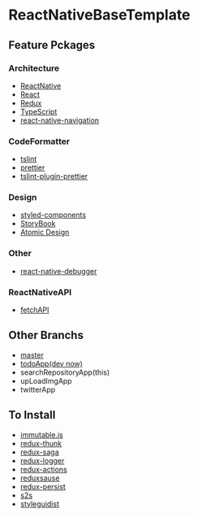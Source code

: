 # ReactNativeBaseTemplate

## Feature Pckages

### Architecture

- [ReactNative](https://github.com/facebook/react-native)
- [React](https://github.com/facebook/react/)
- [Redux](https://github.com/reduxjs/redux)
- [TypeScript](https://github.com/Microsoft/TypeScript)
- [react-native-navigation](https://github.com/wix/react-native-navigation)


### CodeFormatter

- [tslint](https://github.com/palantir/tslint)
- [prettier](https://github.com/prettier/prettier)
- [tslint-plugin-prettier](https://github.com/ikatyang/tslint-plugin-prettier)


### Design

- [styled-components](https://github.com/storybooks/storybook)
- [StoryBook](https://github.com/storybooks/storybook)
- [Atomic Design](http://atomicdesign.bradfrost.com/)


### Other

- [react-native-debugger](https://github.com/jhen0409/react-native-debugger)


### ReactNativeAPI

- [fetchAPI](https://facebook.github.io/react-native/docs/network.html)


## Other Branchs

- [master](https://github.com/mrsekut/react-native-base-templates/tree/master)
- [todoApp(dev now)](https://github.com/clomaru/react-native-base-templates/tree/todoApp)
- searchRepositoryApp(this)
- upLoadImgApp
- twitterApp


## To Install

- [immutable.js](https://github.com/facebook/immutable-js)
- [redux-thunk](https://github.com/reduxjs/redux-thunk)
- [redux-saga](https://github.com/redux-saga/redux-saga/)
- [redux-logger](https://github.com/evgenyrodionov/redux-logger)
- [redux-actions](https://github.com/redux-utilities/redux-actions)
- [reduxsause](https://github.com/infinitered/reduxsauce)
- [redux-persist](https://github.com/rt2zz/redux-persist)
- [s2s](https://github.com/akameco/s2s)
- [styleguidist](https://github.com/styleguidist/react-styleguidist)
